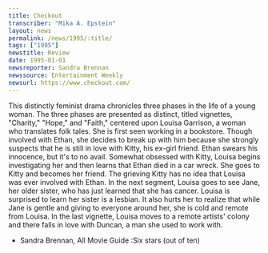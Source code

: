 ```yaml
---
title: Checkout
transcriber: "Mika A. Epstein"
layout: news
permalink: /news/1995/:title/
tags: ["1995"]
newstitle: Review
date: 1995-01-01
newsreporter: Sandra Brennan
newssource: Entertainment Weekly
newsurl: https://www.checkout.com/
---
```


This distinctly feminist drama chronicles three phases in the life of a young woman. The three phases are presented as distinct, titled vignettes, "Charity," "Hope," and "Faith," centered upon Louisa Garrison, a woman who translates folk tales. She is first seen working in a bookstore. Though involved with Ethan, she decides to break up with him because she strongly suspects that he is still in love with Kitty, his ex-girl friend. Ethan swears his innocence, but it's to no avail. Somewhat obsessed with Kitty, Louisa begins investigating her and then learns that Ethan died in a car wreck. She goes to Kitty and becomes her friend. The grieving Kitty has no idea that Louisa was ever involved with Ethan. In the next segment, Louisa goes to see Jane, her older sister, who has just learned that she has cancer. Louisa is surprised to learn her sister is a lesbian. It also hurts her to realize that while Jane is gentle and giving to everyone around her, she is cold and remote from Louisa. In the last vignette, Louisa moves to a remote artists' colony and there falls in love with Duncan, a man she used to work with.

- Sandra Brennan, All Movie Guide
:Six stars (out of ten)
